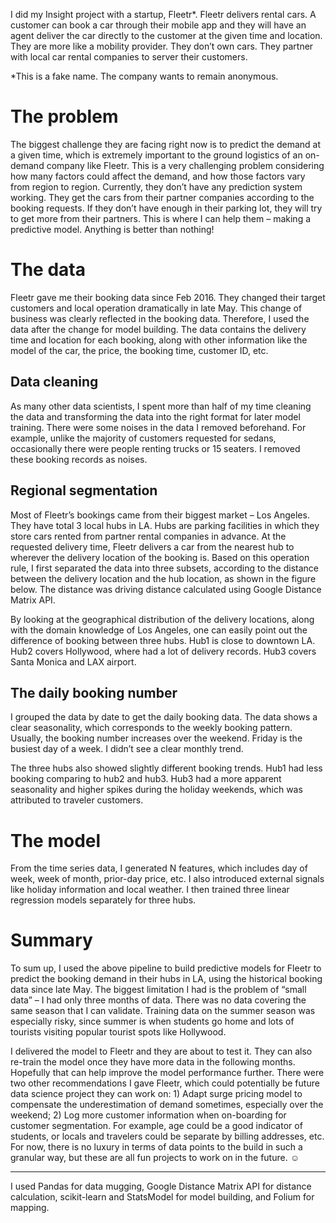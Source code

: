I did my Insight project with a startup, Fleetr*. Fleetr delivers rental cars. A customer can book a car through their mobile app and they will have an agent deliver the car directly to the customer at the given time and location. They are more like a mobility provider. They don’t own cars. They partner with local car rental companies to server their customers. 

*This is a fake name. The company wants to remain anonymous. 


# The problem 

The biggest challenge they are facing right now is to predict the demand at a given time, which is extremely important to the ground logistics of an on-demand company like Fleetr. This is a very challenging problem considering how many factors could affect the demand, and how those factors vary from region to region. Currently, they don’t have any prediction system working. They get the cars from their partner companies according to the booking requests. If they don’t have enough in their parking lot, they will try to get more from their partners. This is where I can help them – making a predictive model. Anything is better than nothing!  


# The data
Fleetr gave me their booking data since Feb 2016. They changed their target customers and local operation dramatically in late May. This change of business was clearly reflected in the booking data. Therefore, I used the data after the change for model building. The data contains the delivery time and location for each booking, along with other information like the model of the car, the price, the booking time, customer ID, etc. 


## Data cleaning 
As many other data scientists, I spent more than half of my time cleaning the data and transforming the data into the right format for later model training. There were some noises in the data I removed beforehand. For example, unlike the majority of customers requested for sedans, occasionally there were people renting trucks or 15 seaters. I removed these booking records as noises.     

## Regional segmentation
Most of Fleetr’s bookings came from their biggest market – Los Angeles. They have total 3 local hubs in LA. Hubs are parking facilities in which they store cars rented from partner rental companies in advance. At the requested delivery time, Fleetr delivers a car from the nearest hub to wherever the delivery location of the booking is. Based on this operation rule, I first separated the data into three subsets, according to the distance between the delivery location and the hub location, as shown in the figure below. The distance was driving distance calculated using Google Distance Matrix API.  

  By looking at the geographical distribution of the delivery locations, along with the domain knowledge of Los Angeles, one can easily point out the difference of booking between three hubs. Hub1 is close to downtown LA. Hub2 covers Hollywood, where had a lot of delivery records. Hub3 covers Santa Monica and LAX airport.  


## The daily booking number
I grouped the data by date to get the daily booking data. The data shows a clear seasonality, which corresponds to the weekly booking pattern. Usually, the booking number increases over the weekend. Friday is the busiest day of a week. I didn’t see a clear monthly trend. 

The three hubs also showed slightly different booking trends. Hub1 had less booking comparing to hub2 and hub3. Hub3 had a more apparent seasonality and higher spikes during the holiday weekends, which was attributed to traveler customers. 
 

# The model 
From the time series data, I generated N features, which includes day of week, week of month, prior-day price, etc. I also introduced external signals like holiday information and local weather. I then trained three linear regression models separately for three hubs. 

 

# Summary
To sum up, I used the above pipeline to build predictive models for Fleetr to predict the booking demand in their hubs in LA, using the historical booking data since late May. The biggest limitation I had is the problem of “small data” – I had only three months of data. There was no data covering the same season that I can validate. Training data on the summer season was especially risky, since summer is when students go home and lots of tourists visiting popular tourist spots like Hollywood. 

I delivered the model to Fleetr and they are about to test it. They can also re-train the model once they have more data in the following months. Hopefully that can help improve the model performance further. There were two other recommendations I gave Fleetr, which could potentially be future data science project they can work on: 1) Adapt surge pricing model to compensate the underestimation of demand sometimes, especially over the weekend; 2) Log more customer information when on-boarding for customer segmentation. For example, age could be a good indicator of students, or locals and travelers could be separate by billing addresses, etc. For now, there is no luxury in terms of data points to the build in such a granular way, but these are all fun projects to work on in the future. ☺
 
---
I used Pandas for data mugging, Google Distance Matrix API for distance calculation, scikit-learn and StatsModel for model building, and Folium for mapping.
